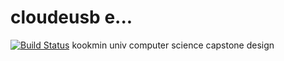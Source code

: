 # cloudeusb e...
[![Build Status](https://travis-ci.org/kmucloudusb/cloudeusb.svg?branch=master)](https://travis-ci.org/kmucloudusb/cloudeusb)
kookmin univ computer science capstone design
